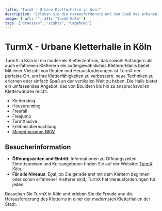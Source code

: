 ```yaml
---
title: "TurmX - Urbane Kletterhalle in Köln"
description: "Erleben Sie die Herausforderung und den Spaß des urbanen Kletterns in der TurmX Kletterhalle in Köln, einem Paradies für Kletterfans aller Niveaus"
image: { url: "", alt: "TurmX Köln" }
tags: ["draussen", "sights", "umgebung"]
---
```


# TurmX - Urbane Kletterhalle in Köln

TurmX in Köln ist ein modernes Kletterzentrum, das sowohl Anfängern als auch erfahrenen Kletterern ein außergewöhnliches Klettererlebnis bietet. Mit einer Vielzahl von Routen und Herausforderungen ist TurmX der perfekte Ort, um Ihre Kletterfähigkeiten zu verbessern, neue Techniken zu erlernen oder einfach Spaß an der vertikalen Welt zu haben. Die Halle bietet ein umfassendes Angebot, das von Bouldern bis hin zu anspruchsvollen Kletterwänden reicht.

- Klettersteig
- Houserunning
- Freefall
- Freejump
- TurmXlusive
- Erlebnisübernachtung
- [Mopedmuseum NRW](//erlebenswertes/mopedmuseum)

## Besucherinformation

- **Öffnungszeiten und Eintritt**: Informationen zu Öffnungszeiten, Eintrittspreisen und Kursangeboten finden Sie auf der Website: [TurmX Köln](https://turmx.de).
- **Für alle Niveaus**: Egal, ob Sie gerade erst mit dem Klettern beginnen oder schon erfahrener Kletterer sind, TurmX hat Herausforderungen für jeden.

Besuchen Sie TurmX in Köln und erleben Sie die Freude und die Herausforderung des Kletterns in einer der modernsten Kletterhallen der Stadt.
